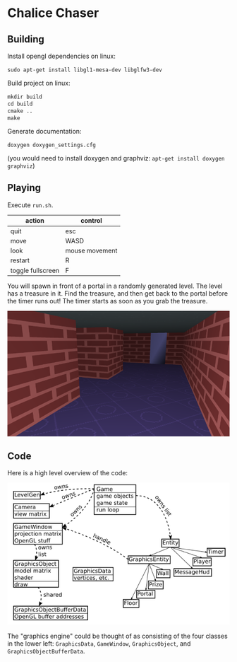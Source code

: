 # Chalice Chaser

## Building

Install opengl dependencies on linux:
```
sudo apt-get install libgl1-mesa-dev libglfw3-dev
```

Build project on linux:
```
mkdir build
cd build
cmake ..
make
```

Generate documentation:
```
doxygen doxygen_settings.cfg
```

(you would need to install doxygen and graphviz: `apt-get install doxygen graphviz`)

## Playing

Execute `run.sh`.

| action            | control        |
|-------------------|----------------|
| quit              | esc            |
| move              | WASD           |
| look              | mouse movement |
| restart           | R              |
| toggle fullscreen | F              |

You will spawn in front of a portal in a randomly generated level.
The level has a treasure in it. Find the treasure, and then get back to
the portal before the timer runs out!
The timer starts as soon as you grab the treasure.

![screenshot](images/screenshot.png)

## Code

Here is a high level overview of the code:

![code overview](images/overview.png)

The "graphics engine" could be thought of as consisting of the four classes in the lower left:
`GraphicsData`, `GameWindow`, `GraphicsObject`, and `GraphicsObjectBufferData`.
